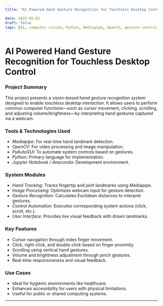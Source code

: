 ```yaml
---
title: "AI Powered Hand Gesture Recognition for Touchless Desktop Control"

date: 2025-05-01
draft: false
tags: [AI, computer vision, Python, Mediapipe, OpenCV, gesture control, touchless interface]
---
```


AI Powered Hand Gesture Recognition for Touchless Desktop Control
==================================================================

### Project Summary

This project presents a *vision-based hand gesture recognition system* designed to enable *touchless desktop interaction*. It allows users to perform common computer functions—such as cursor movement, clicking, scrolling, and adjusting volume/brightness—by interpreting hand gestures captured via a webcam.

### Tools & Technologies Used

- *Mediapipe*: For real-time hand landmark detection.
- *OpenCV*: For video processing and image manipulation.
- *PyAutoGUI*: To automate system controls based on gestures.
- *Python*: Primary language for implementation.
- *Jupyter Notebook / Anaconda*: Development environment.

### System Modules

- *Hand Tracking*: Tracks fingertip and joint landmarks using Mediapipe.
- *Image Processing*: Optimizes webcam input for gesture detection.
- *Gesture Recognition*: Calculates Euclidean distances to interpret gestures.
- *Control Automation*: Executes corresponding system actions (click, scroll, etc.).
- *User Interface*: Provides live visual feedback with drawn landmarks.

### Key Features

- Cursor navigation through index finger movement.
- Click, right-click, and double-click based on finger proximity.
- Scrolling using vertical hand gestures.
- Volume and brightness adjustment through pinch gestures.
- Real-time responsiveness and visual feedback.

### Use Cases

- Ideal for hygienic environments like healthcare.
- Enhances accessibility for users with physical limitations.
- Useful for public or shared computing systems.

---